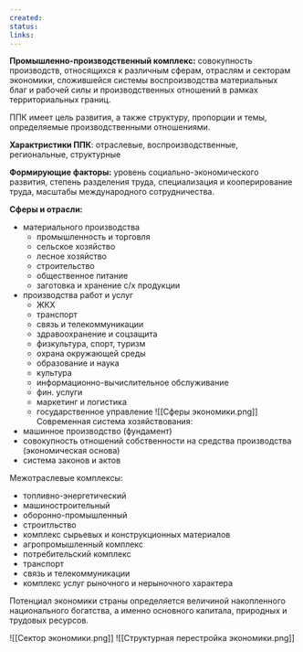 ```yaml
---
created: 
status: 
links:
---
```

**Промышленно-производственный комплекс:** совокупность производств, относящихся к различным сферам, отраслям и секторам экономики, сложившейся системы воспроизводства материальных благ и рабочей силы и производственных отношений в рамках территориальных границ.

ППК имеет цель развития, а также структуру, пропорции и темы, определяемые производственными отношениями.

**Характристики ППК**: отраслевые, воспроизводственные, региональные, структурные

**Формирующие факторы:** уровень социально-экономического развития, степень разделения труда, специализация и кооперирование труда, масштабы международного сотрудничества.

**Сферы и отрасли:**
* материального производства
	* промышленность и торговля
	* сельское хозяйство
	* лесное хозяйство
	* строительство
	* общественное питание
	* заготовка и хранение с/х продукции
* производства работ и услуг
	* ЖКХ
	* транспорт
	* связь и телекоммуникации
	* здравоохранение и соцзащита
	* физкультура, спорт, туризм
	* охрана окружающей среды
	* образование и наука
	* культура
	* информационно-вычислительное обслуживание
	* фин. услуги
	* маркетинг и логистика
	* государственное управление
 ![[Сферы экономики.png]]
Современная система хозяйствования:
* машинное производство (фундамент)
* совокупность отношений собственности на средства производства (экономическая основа)
* система законов и актов

Межотраслевые комплексы:
* топливно-энергетический
* машиностроительный
* оборонно-промышленный
* строитльство
* комплекс сырьевых и конструкционных материалов
* агропромышленный комплекс
* потребительский комплекс
* транспорт
* связь и телекоммуникации
* комплекс услуг рыночного и нерыночного характера

Потенциал экономики страны определяется величиной накопленного национального богатства, а именно основного капитала, природных и трудовых ресурсов.

 

 ![[Сектор экономики.png]]
 ![[Структурная перестройка экономики.png]]
 